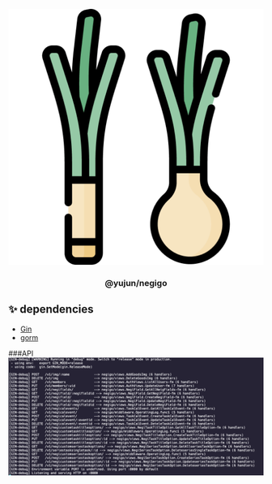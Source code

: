 <div align="center">

[![Angular negigo](/showpic/icon-512x512.png)](https://github.com/chobijaeyu/negigo)


### @yujun/negigo

</div>

## ✨ dependencies
- [Gin](https://github.com/gin-gonic/gin)
- [gorm](https://gorm.io/)
  
###API
![API!](/showpic/API.png "login")
